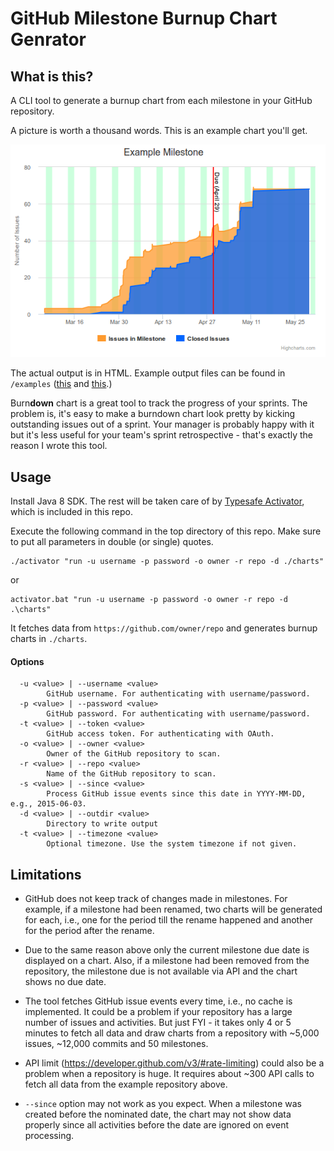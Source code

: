 GitHub Milestone Burnup Chart Genrator
======================================

What is this?
--------------------------------------

A CLI tool to generate a burnup chart from each milestone in your GitHub repository.

A picture is worth a thousand words. This is an example chart you'll get.

![Burnup Chart](/examples/example.png?raw=true)

The actual output is in HTML. Example output files can be found in `/examples` ([this](http://htmlpreview.github.io/?https://raw.githubusercontent.com/shuwada/github-burnup-chart/master/examples/completed.html) and [this](http://htmlpreview.github.io/?https://github.com/shuwada/github-burnup-chart/blob/master/examples/inprogress.html).)

Burn**down** chart is a great tool to track the progress of your sprints. The problem is, it's easy to make a burndown chart look pretty by kicking outstanding issues out of a sprint. Your manager is probably happy with it but it's less useful for your team's sprint retrospective - that's exactly the reason I wrote this tool.


Usage
--------------------------------------

Install Java 8 SDK. The rest will be taken care of by [Typesafe Activator](https://www.typesafe.com/community/core-tools/activator-and-sbt), which is included in this repo.

Execute the following command in the top directory of this repo. Make sure to put all parameters in double (or single) quotes.

```
./activator "run -u username -p password -o owner -r repo -d ./charts"
```
or
```
activator.bat "run -u username -p password -o owner -r repo -d .\charts"
```

It fetches data from `https://github.com/owner/repo` and generates burnup charts in `./charts`.


#### Options

```
  -u <value> | --username <value>
        GitHub username. For authenticating with username/password.
  -p <value> | --password <value>
        GitHub password. For authenticating with username/password.
  -t <value> | --token <value>
        GitHub access token. For authenticating with OAuth.
  -o <value> | --owner <value>
        Owner of the GitHub repository to scan.
  -r <value> | --repo <value>
        Name of the GitHub repository to scan.
  -s <value> | --since <value>
        Process GitHub issue events since this date in YYYY-MM-DD, e.g., 2015-06-03.
  -d <value> | --outdir <value>
        Directory to write output
  -t <value> | --timezone <value>
        Optional timezone. Use the system timezone if not given.
```


Limitations
--------------------------------------

- GitHub does not keep track of changes made in milestones. For example, if a milestone had been renamed, two charts will be generated for each, i.e., one for the period till the rename happened and another for the period after the rename.

- Due to the same reason above only the current milestone due date is displayed on a chart. Also, if a milestone had been removed from the repository, the milestone due is not available via API and the chart shows no due date.

- The tool fetches GitHub issue events every time, i.e., no cache is implemented. It could be a problem if your repository has a large number of issues and activities. But just FYI - it takes only 4 or 5 minutes to fetch all data and draw charts from a repository with ~5,000 issues, ~12,000 commits and 50 milestones. 

- API limit (https://developer.github.com/v3/#rate-limiting) could also be a problem when a repository is huge. It requires about ~300 API calls to fetch all data from the example repository above.

- `--since` option may not work as you expect. When a milestone was created before the nominated date, the chart may not show data properly since all activities before the date are ignored on event processing.
